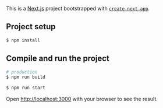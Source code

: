 This is a [Next.js](https://nextjs.org) project bootstrapped with [`create-next-app`](https://nextjs.org/docs/app/api-reference/cli/create-next-app).

## Project setup

```bash
$ npm install
```

## Compile and run the project

```bash
# production
$ npm run build

$ npm run start
```

Open [http://localhost:3000](http://localhost:3000) with your browser to see the result.
